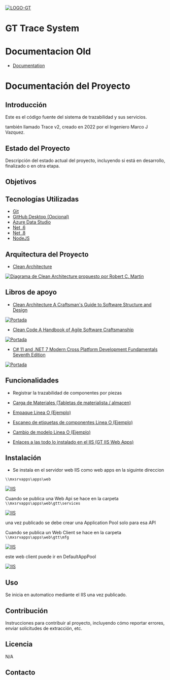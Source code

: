 [![LOGO-GT](/Sources/LOGO-GT.png)](https://generaltransmissions.com/en/)

# GT Trace System

# Documentacion Old

- [Documentation](https://francereducteurs.sharepoint.com/:f:/s/SIGroupe/Eu4qX7N7639GissQQmdW6KkB76s_mjo_HMwiTWoUhUJb0w?e=b9NthL) 

# Documentación del Proyecto

## Introducción

Este es el código fuente del sistema de trazabilidad y sus servicios.

también llamado Trace v2, creado en 2022 por el Ingeniero Marco J Vazquez.

## Estado del Proyecto

Descripción del estado actual del proyecto, incluyendo si está en desarrollo, finalizado o en otra etapa.

## Objetivos


## Tecnologías Utilizadas

- [Git](https://git-scm.com/download/win)
- [GitHub Desktop (Opcional)](https://desktop.github.com/)
- [Azure Data Studio](https://learn.microsoft.com/en-us/sql/azure-data-studio/download-azure-data-studio?view=sql-server-ver16&tabs=redhat-install%2Credhat-uninstall)
- [Net .6](https://dotnet.microsoft.com/es-es/download/dotnet/6.0)
- [Net .8](https://dotnet.microsoft.com/es-es/download/dotnet/8.0)
- [NodeJS](https://nodejs.org/en)

## Arquitectura del Proyecto

- [Clean Architecture](https://medium.com/@msmdotnet/introducci%C3%B3n-a-clean-architecture-con-net-parte-1-9db30045f2f2)

[![Diagrama de Clean Architecture propuesto por Robert C. Martin](/Sources/GT-Trace-System/Clean_Architecture.jpeg)](https://medium.com/@msmdotnet/introducci%C3%B3n-a-clean-architecture-con-net-parte-1-9db30045f2f2)

## Libros de apoyo

- [Clean Architecture A Craftsman's Guide to Software Structure and Design](/Sources/GT-Trace-System/Clean-Architecture.pdf)

[![Portada](/Sources/GT-Trace-System/Clean-Architecture.jpg)](/Sources/GT-Trace-System/Clean-Architecture.jpg)

- [Clean Code A Handbook of Agile Software Craftsmanship](/Sources/GT-Trace-System/Clean-Code.pdf)

[![Portada](/Sources/GT-Trace-System/Clean-code.jpg)](/Sources/GT-Trace-System/Clean-code.jpg)

- [C# 11 and .NET 7 Modern Cross Platform Development Fundamentals Seventh Edition](/Sources/GT-Trace-System/C-11-and-.NET-7.pdf)

[![Portada](/Sources/GT-Trace-System/C#-11-and-.NET-7.jpg)](/Sources/GT-Trace-System/C#-11-and-.NET-7.jpg)


## Funcionalidades

- Registrar la trazabilidad de componentes por piezas

- [Carga de Materiales (Tabletas de materialista / almacen)](http://mxsrvapps.gt.local/gtt/logistics/materialloading/)

- [Empaque Linea O (Ejemplo)](http://mxsrvapps/gtt/mfg/packaging/?line=MXDT202001)

- [Escaneo de etiquetas de componentes Linea O (Ejemplo)](http://mxsrvapps/gtt/mfg/assembly/?line=LO)

- [Cambio de modelo Linea O (Ejemplo)](http://mxsrvapps/gtt/mfg/changeovers/?line=LO)

- [Enlaces a las todo lo instalado en el IIS (GT IIS Web Apps)](http://mxsrvapps/gtt/mfg/lineUI/Line.html)

## Instalación

- Se instala en el servidor web IIS como web apps en la siguinte direccion

` \\mxsrvapps\apps\web `

[![IIS](/Sources/GT-Trace-System/iis-web-server.png)]()

Cuando se publica una Web Api se hace en la carpeta 
` \\mxsrvapps\apps\web\gtt\services `

[![IIS](/Sources/GT-Trace-System/iis-web-server-services.png)]()

una vez publicado se debe crear una Application Pool solo para esa API

Cuando se publica un Web Client se hace en la carpeta 
` \\mxsrvapps\apps\web\gtt\mfg `

[![IIS](/Sources/GT-Trace-System/iis-web-server-mfg.png)]()

este web client puede ir en DefaultAppPool

[![IIS](/Sources/GT-Trace-System/iis-web-server-appliction-pools.png)]()

## Uso

Se inicia en automatico mediante el IIS una vez publicado.

## Contribución

Instrucciones para contribuir al proyecto, incluyendo cómo reportar errores, enviar solicitudes de extracción, etc.

## Licencia

N/A

## Contacto
